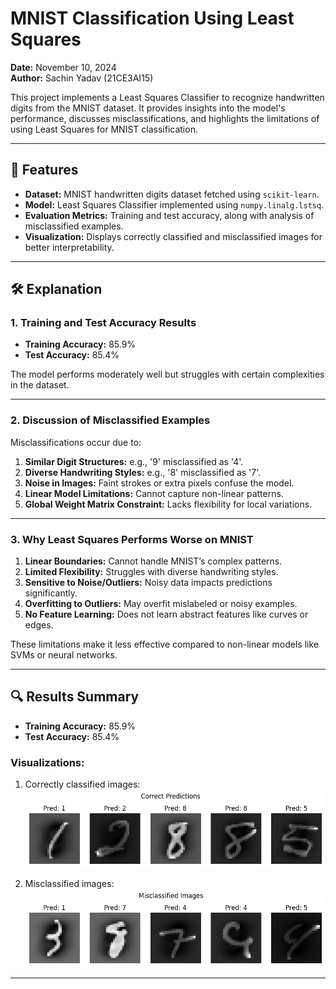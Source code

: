 # MNIST Classification Using Least Squares  

**Date:** November 10, 2024  
**Author:** Sachin Yadav (21CE3AI15)  

This project implements a Least Squares Classifier to recognize handwritten digits from the MNIST dataset. It provides insights into the model's performance, discusses misclassifications, and highlights the limitations of using Least Squares for MNIST classification.  

---

## 📌 Features  
- **Dataset:** MNIST handwritten digits dataset fetched using `scikit-learn`.  
- **Model:** Least Squares Classifier implemented using `numpy.linalg.lstsq`.  
- **Evaluation Metrics:** Training and test accuracy, along with analysis of misclassified examples.  
- **Visualization:** Displays correctly classified and misclassified images for better interpretability.  

---

## 🛠 Explanation  

### **1. Training and Test Accuracy Results**  
- **Training Accuracy:** 85.9%  
- **Test Accuracy:** 85.4%  

The model performs moderately well but struggles with certain complexities in the dataset.

---

### **2. Discussion of Misclassified Examples**  
Misclassifications occur due to:  
1. **Similar Digit Structures:** e.g., '9' misclassified as '4'.  
2. **Diverse Handwriting Styles:** e.g., '8' misclassified as '7'.  
3. **Noise in Images:** Faint strokes or extra pixels confuse the model.  
4. **Linear Model Limitations:** Cannot capture non-linear patterns.  
5. **Global Weight Matrix Constraint:** Lacks flexibility for local variations.

---

### **3. Why Least Squares Performs Worse on MNIST**  
1. **Linear Boundaries:** Cannot handle MNIST’s complex patterns.  
2. **Limited Flexibility:** Struggles with diverse handwriting styles.  
3. **Sensitive to Noise/Outliers:** Noisy data impacts predictions significantly.  
4. **Overfitting to Outliers:** May overfit mislabeled or noisy examples.  
5. **No Feature Learning:** Does not learn abstract features like curves or edges.

These limitations make it less effective compared to non-linear models like SVMs or neural networks.

---

## 🔍 Results Summary  

- **Training Accuracy:** 85.9%  
- **Test Accuracy:** 85.4%  

### Visualizations:  
1. Correctly classified images:  
   ![Correct Predictions](pe1.png)  

2. Misclassified images:  
   ![Misclassified Images](pe2.png)  

---


